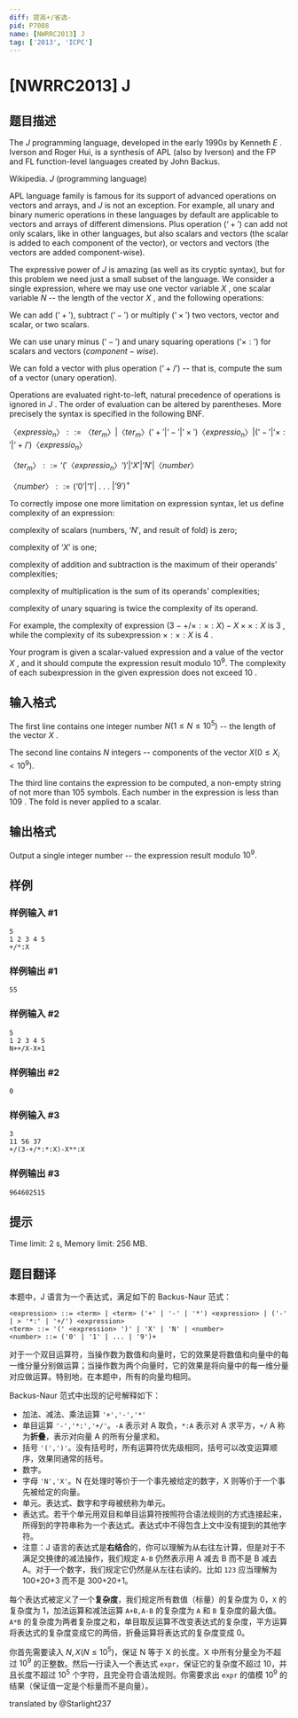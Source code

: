```yaml
---
diff: 提高+/省选-
pid: P7088
name: [NWRRC2013] J
tag: ['2013', 'ICPC']
---
```

# [NWRRC2013] J
## 题目描述



The $J$ programming language, developed in the early $1990s$ by Kenneth $E$ . Iverson and Roger Hui, is a synthesis of APL (also by Iverson) and the FP and FL function-level languages created by John Backus.

Wikipedia. $J$ (programming language)

APL language family is famous for its support of advanced operations on vectors and arrays, and $J$ is not an exception. For example, all unary and binary numeric operations in these languages by default are applicable to vectors and arrays of different dimensions. Plus operation $(‘+')$ can add not only scalars, like in other languages, but also scalars and vectors (the scalar is added to each component of the vector), or vectors and vectors (the vectors are added component-wise).

The expressive power of $J$ is amazing (as well as its cryptic syntax), but for this problem we need just a small subset of the language. We consider a single expression, where we may use one vector variable $X$ , one scalar variable $N$ -- the length of the vector $X$ , and the following operations:

We can add $(‘+'),$ subtract $(‘-')$ or multiply $(‘ \times ')$ two vectors, vector and scalar, or two scalars.

We can use unary minus $(‘-')$ and unary squaring operations $(‘ \times :')$ for scalars and vectors $(component-wise).$

We can fold a vector with plus operation $(‘+/')$ -- that is, compute the sum of a vector (unary operation).

Operations are evaluated right-to-left, natural precedence of operations is ignored in $J$ . The order of evaluation can be altered by parentheses. More precisely the syntax is specified in the following BNF.

$〈expressio_n〉 ::= 〈ter_m〉 | 〈ter_m〉 (‘+' | ‘-' | ‘ \times ') 〈expressio_n〉 | (‘-' | ‘ \times :' | ‘+/') 〈expressio_n〉$

$〈ter_m〉 ::= ‘('〈expressio_n〉‘)' | ‘X' | ‘N' | 〈number〉$

$〈number〉 ::= (‘0' | ‘1' |$ . . . $| ‘9')^{+}$

To correctly impose one more limitation on expression syntax, let us define complexity of an expression:

complexity of scalars (numbers, $‘N',$ and result of fold) is zero;

complexity of $‘X'$ is one;

complexity of addition and subtraction is the maximum of their operands' complexities;

complexity of multiplication is the sum of its operands' complexities;

complexity of unary squaring is twice the complexity of its operand.

For example, the complexity of expression $`(3-+/ \times : \times :X)-X \times \times :X`$ is $3$ , while the complexity of its subexpression $` \times : \times :X`$ is $4$ .

Your program is given a scalar-valued expression and a value of the vector $X$ , and it should compute the expression result modulo $10^{9}.$ The complexity of each subexpression in the given expression does not exceed $10$ .


## 输入格式



The first line contains one integer number $N (1 \le N \le 10^{5})$ -- the length of the vector $X$ .

The second line contains $N$ integers -- components of the vector $X (0 \le X_{i} < 10^{9}).$

The third line contains the expression to be computed, a non-empty string of not more than $105$ symbols. Each number in the expression is less than $109$ . The fold is never applied to a scalar.


## 输出格式



Output a single integer number -- the expression result modulo $10^{9}.$


## 样例

### 样例输入 #1
```
5
1 2 3 4 5
+/*:X

```
### 样例输出 #1
```
55

```
### 样例输入 #2
```
5
1 2 3 4 5
N++/X-X+1

```
### 样例输出 #2
```
0

```
### 样例输入 #3
```
3
11 56 37
+/(3-+/*:*:X)-X**:X

```
### 样例输出 #3
```
964602515

```
## 提示

Time limit: 2 s, Memory limit: 256 MB. 


## 题目翻译

本题中，J 语言为一个表达式，满足如下的 Backus-Naur 范式：
```
<expression> ::= <term> | <term> ('+' | '-' | '*') <expression> | ('-' | > '*:' | '+/') <expression>
<term> ::= '(' <expression> ')' | 'X' | 'N' | <number>
<number> ::= ('0' | '1' | ... | '9')+
```
对于一个双目运算符，当操作数为数值和向量时，它的效果是将数值和向量中的每一维分量分别做运算；当操作数为两个向量时，它的效果是将向量中的每一维分量对应做运算。特别地，在本题中，所有的向量均相同。  

Backus-Naur 范式中出现的记号解释如下：
- 加法、减法、乘法运算 `'+','-','*'`
- 单目运算 `'-','*:','+/'`。`-A` 表示对 A 取负，`*:A` 表示对 A 求平方，`+/` A 称为**折叠**，表示对向量 A 的所有分量求和。
- 括号 `'(',')'`。没有括号时，所有运算符优先级相同，括号可以改变运算顺序，效果同通常的括号。
- 数字。
- 字母 `'N','X'`。N 在处理时等价于一个事先被给定的数字，X 则等价于一个事先被给定的向量。
- 单元。表达式、数字和字母被统称为单元。
- 表达式。若干个单元用双目和单目运算符按照符合语法规则的方式连接起来，所得到的字符串称为一个表达式。表达式中不得包含上文中没有提到的其他字符。
- 注意：J 语言的表达式是**右结合**的，你可以理解为从右往左计算，但是对于不满足交换律的减法操作，我们规定 `A-B` 仍然表示用 A 减去 B 而不是 B 减去 A。对于一个数字，我们规定它仍然是从左往右读的。比如 `123` 应当理解为 100+20+3 而不是 300+20+1。

每个表达式被定义了一个**复杂度**，我们规定所有数值（标量）的复杂度为 0，`X` 的复杂度为 1，加法运算和减法运算 `A+B,A-B` 的复杂度为 `A` 和 `B` 复杂度的最大值。`A*B` 的复杂度为两者复杂度之和，单目取反运算不改变表达式的复杂度，平方运算将表达式的复杂度变成它的两倍，折叠运算将表达式的复杂度变成 0。

你首先需要读入 $N,X(N\le10^5)$，保证 N 等于 X 的长度。X 中所有分量全为不超过 $10^9$ 的正整数。然后一行读入一个表达式 `expr`，保证它的复杂度不超过 10，并且长度不超过 $10^5$ 个字符，且完全符合语法规则。你需要求出 `expr` 的值模 $10^9$ 的结果（保证值一定是个标量而不是向量）。

translated by @Starlight237
